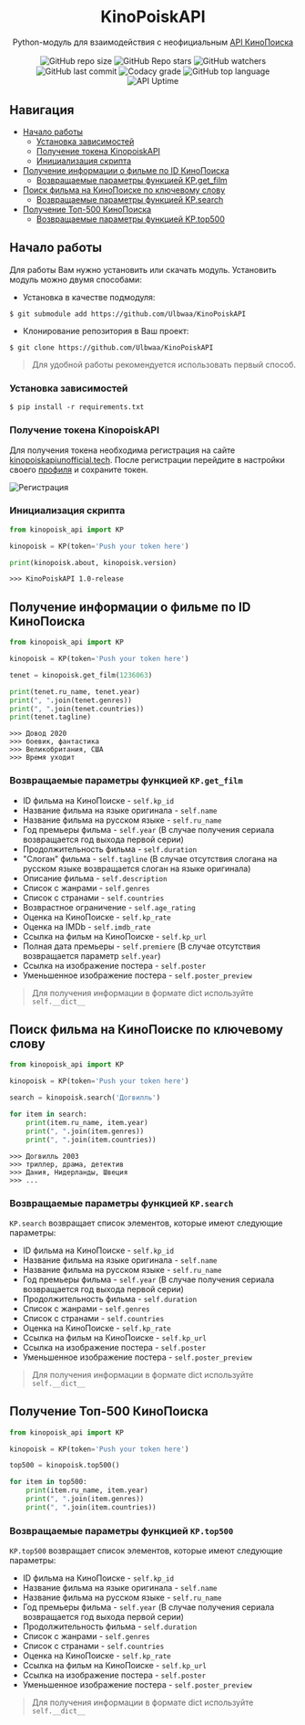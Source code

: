 <div align="center">
  <h1>KinoPoiskAPI</h1>
  <p>Python-модуль для взаимодействия с неофициальным <a href="https://kinopoiskapiunofficial.tech/">API КиноПоиска</a></p>

  <img align="center" src="https://img.shields.io/github/repo-size/Ulbwaa/KinoPoiskAPI" alt="GitHub repo size">
  <img align="center" src="https://img.shields.io/github/stars/Ulbwaa/KinoPoiskAPI" alt="GitHub Repo stars">
  <img align="center" src="https://img.shields.io/github/watchers/Ulbwaa/KinoPoiskAPI" alt="GitHub watchers">
  <img align="center" src="https://img.shields.io/github/last-commit/Ulbwaa/KinoPoiskAPI" alt="GitHub last commit">
  <img align="center" src="https://img.shields.io/codacy/grade/7733fc868fbc4da180e781d90cb30694" alt="Codacy grade">
  <img align="center" src="https://img.shields.io/github/languages/top/Ulbwaa/KinoPoiskAPI" alt="GitHub top language">
  <img align="center" src="https://img.shields.io/website?down_message=Down&label=Kinopoisk%20Api%20Unofficial&up_message=Up&url=https%3A%2F%2Fkinopoiskapiunofficial.tech%2F" alt="API Uptime">
</div>

## Навигация

* [Начало работы](#начало-работы)
  * [Установка зависимостей](#установка-зависимостей)
  * [Получение токена KinopoiskAPI](#получение-токена-kinopoiskapi)
  * [Инициализация скрипта](#инициализация-скрипта)
* [Получение информации о фильме по ID КиноПоиска](#получение-информации-о-фильме-по-id-кинопоиска)
  * [Возвращаемые параметры функцией KP.get_film](#возвращаемые-параметры-функцией-kpget_film)
* [Поиск фильма на КиноПоиске по ключевому слову](#поиск-фильма-на-кинопоиске-по-ключевому-слову)
  * [Возвращаемые параметры функцией KP.search](#возвращаемые-параметры-функцией-kpsearch)
* [Получение Топ-500 КиноПоиска](#получение-топ-500-кинопоиска)
  * [Возвращаемые параметры функцией KP.top500](#возвращаемые-параметры-функцией-kptop500)

## Начало работы
Для работы Вам нужно установить или скачать модуль. Установить модуль можно двумя способами:
* Установка в качестве подмодуля:
```
$ git submodule add https://github.com/Ulbwaa/KinoPoiskAPI
```

* Клонирование репозитория в Ваш проект:
```
$ git clone https://github.com/Ulbwaa/KinoPoiskAPI
```

> Для удобной работы рекомендуется использовать первый способ.

### Установка зависимостей
```
$ pip install -r requirements.txt
```

### Получение токена KinopoiskAPI
Для получения токена необходима регистрация на сайте
<a href="https://kinopoiskapiunofficial.tech/signup">kinopoiskapiunofficial.tech</a>.
После регистрации перейдите в настройки своего <a href="https://kinopoiskapiunofficial.tech/user">профиля</a> и сохраните токен.

<img align="center" src="https://i.imgur.com/QkXRQ9t.png" alt="Регистрация">

### Инициализация скрипта
```python
from kinopoisk_api import KP

kinopoisk = KP(token='Push your token here')

print(kinopoisk.about, kinopoisk.version)
```

```
>>> KinoPoiskAPI 1.0-release
```

## Получение информации о фильме по ID КиноПоиска
```python
from kinopoisk_api import KP

kinopoisk = KP(token='Push your token here')

tenet = kinopoisk.get_film(1236063)

print(tenet.ru_name, tenet.year)
print(", ".join(tenet.genres))
print(", ".join(tenet.countries))
print(tenet.tagline)
```

```
>>> Довод 2020
>>> боевик, фантастика
>>> Великобритания, США
>>> Время уходит
```

### Возвращаемые параметры функцией `KP.get_film`
* ID фильма на КиноПоиске - `self.kp_id`
* Название фильма на языке оригинала - `self.name`
* Название фильма на русском языке - `self.ru_name`
* Год премьеры фильма - `self.year` (В случае получения сериала возвращается год выхода первой серии)
* Продолжительность фильма - `self.duration`
* "Слоган" фильма - `self.tagline` (В случае отсутствия слогана на русском языке возвращается слоган на языке оригинала)
* Описание фильма - `self.description`
* Список с жанрами - `self.genres`
* Список с странами - `self.countries`
* Возврастное ограничение - `self.age_rating`
* Оценка на КиноПоиске - `self.kp_rate`
* Оценка на IMDb - `self.imdb_rate`
* Ссылка на фильм на КиноПоиске - `self.kp_url`
* Полная дата премьеры - `self.premiere` (В случае отсутствия возвращается параметр `self.year`)
* Ссылка на изображение постера - `self.poster`
* Уменьшенное изображение постера - `self.poster_preview`

> Для получения информации в формате dict используйте `self.__dict__`

## Поиск фильма на КиноПоиске по ключевому слову
```python
from kinopoisk_api import KP

kinopoisk = KP(token='Push your token here')

search = kinopoisk.search('Догвилль')

for item in search:
    print(item.ru_name, item.year)
    print(", ".join(item.genres))
    print(", ".join(item.countries))
```

```
>>> Догвилль 2003
>>> триллер, драма, детектив
>>> Дания, Нидерланды, Швеция
>>> ...
```

### Возвращаемые параметры функцией `KP.search`
`KP.search` возвращает список элементов, которые имеют следующие параметры:
* ID фильма на КиноПоиске - `self.kp_id`
* Название фильма на языке оригинала - `self.name`
* Название фильма на русском языке - `self.ru_name`
* Год премьеры фильма - `self.year` (В случае получения сериала возвращается год выхода первой серии)
* Продолжительность фильма - `self.duration`
* Список с жанрами - `self.genres`
* Список с странами - `self.countries`
* Оценка на КиноПоиске - `self.kp_rate`
* Ссылка на фильм на КиноПоиске - `self.kp_url`
* Ссылка на изображение постера - `self.poster`
* Уменьшенное изображение постера - `self.poster_preview`

> Для получения информации в формате dict используйте `self.__dict__`

## Получение Топ-500 КиноПоиска
```python
from kinopoisk_api import KP

kinopoisk = KP(token='Push your token here')

top500 = kinopoisk.top500()

for item in top500:
    print(item.ru_name, item.year)
    print(", ".join(item.genres))
    print(", ".join(item.countries))
```

### Возвращаемые параметры функцией `KP.top500`
`KP.top500` возвращает список элементов, которые имеют следующие параметры:
* ID фильма на КиноПоиске - `self.kp_id`
* Название фильма на языке оригинала - `self.name`
* Название фильма на русском языке - `self.ru_name`
* Год премьеры фильма - `self.year` (В случае получения сериала возвращается год выхода первой серии)
* Продолжительность фильма - `self.duration`
* Список с жанрами - `self.genres`
* Список с странами - `self.countries`
* Оценка на КиноПоиске - `self.kp_rate`
* Ссылка на фильм на КиноПоиске - `self.kp_url`
* Ссылка на изображение постера - `self.poster`
* Уменьшенное изображение постера - `self.poster_preview`

> Для получения информации в формате dict используйте `self.__dict__`
